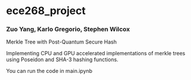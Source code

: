 # ece268_project
### Zuo Yang, Karlo Gregorio, Stephen Wilcox

Merkle Tree with Post-Quantum Secure Hash

Implementing CPU and GPU accelerated implementations of merkle trees using Poseidon and SHA-3 hashing functions. 

You can run the code in main.ipynb

